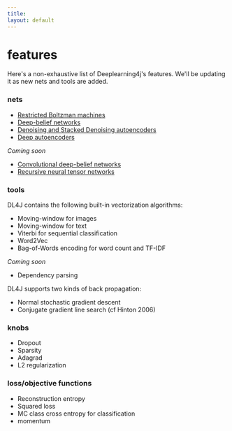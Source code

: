 ```yaml
---
title: 
layout: default
---
```


# features

Here's a non-exhaustive list of Deeplearning4j's features. We'll be updating it as new nets and tools are added. 

### nets

* [Restricted Boltzman machines](../restrictedboltzmannmachine.html)
* [Deep-belief networks](../deepbeliefnetwork.html)
* [Denoising and Stacked Denoising autoencoders](../denoisingautoencoder.html)
* [Deep autoencoders](../deepautoencoder.html)

*Coming soon*

* [Convolutional deep-belief networks](../convolutionalnets.html)
* [Recursive neural tensor networks](http://nlp.stanford.edu/sentiment/)

### tools

DL4J contains the following built-in vectorization algorithms:

* Moving-window for images
* Moving-window for text 
* Viterbi for sequential classification
* Word2Vec
* Bag-of-Words encoding for word count and TF-IDF

*Coming soon*

* Dependency parsing

DL4J supports two kinds of back propagation:

* Normal stochastic gradient descent
* Conjugate gradient line search (cf Hinton 2006)

### knobs

* Dropout
* Sparsity
* Adagrad
* L2 regularization

### loss/objective functions

* Reconstruction entropy
* Squared loss
* MC class cross entropy for classification
* momentum



